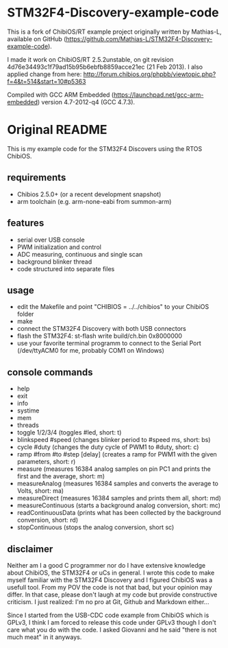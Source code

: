 STM32F4-Discovery-example-code
==============================

This is a fork of ChibiOS/RT example project originally written by Mathias-L, available on GitHub (https://github.com/Mathias-L/STM32F4-Discovery-example-code).

I made it work on ChibiOS/RT 2.5.2unstable, on git revision 4d76e34493c1f79ad15b95b6ebfb8859acce21ec (21 Feb 2013). I also applied change from here: http://forum.chibios.org/phpbb/viewtopic.php?f=4&t=514&start=10#p5363

Compiled with GCC ARM Embedded (https://launchpad.net/gcc-arm-embedded) version 4.7-2012-q4 (GCC 4.7.3).

Original README
===============

This is my example code for the STM32F4 Discovers using the RTOS ChibiOS.

requirements
------------
* Chibios 2.5.0+ (or a recent development snapshot)
* arm toolchain (e.g. arm-none-eabi from summon-arm)

features
--------
* serial over USB console
* PWM initialization and control
* ADC measuring, continuous and single scan
* background blinker thread
* code structured into separate files

usage
-----
* edit the Makefile and point "CHIBIOS = ../../chibios" to your ChibiOS folder
* make
* connect the STM32F4 Discovery with both USB connectors
* flash the STM32F4: st-flash write build/ch.bin 0x8000000
* use your favorite terminal programm to connect to the Serial Port (/dev/ttyACM0 for me, probably COM1 on Windows)

console commands
----------------
* help
* exit
* info
* systime
* mem
* threads
* toggle 1/2/3/4 (toggles #led, short: t)
* blinkspeed #speed (changes blinker period to #speed ms, short: bs)
* cycle #duty (changes the duty cycle of PWM1 to #duty, short: c)
* ramp #from #to #step \[delay\] (creates a ramp for PWM1 with the given parameters, short: r)
* measure (measures 16384 analog samples on pin PC1 and prints the first and the average, short: m)
* measureAnalog (measures 16384 samples and converts the average to Volts, short: ma)
* measureDirect (measures 16384 samples and prints them all, short: md)
* measureContinuous (starts a background analog conversion, short: mc)
* readContinuousData (prints what has been collected by the background conversion, short: rd)
* stopContinuous (stops the analog conversion, short sc)





disclaimer
----------
Neither am I a good C programmer nor do I have extensive knowledge about 
ChibiOS, the STM32F4 or uCs in general. I wrote this code to make myself
familiar with the STM32F4 Discovery and I figured ChibiOS was a usefull tool.
From my POV the code is not that bad, but your opinion may differ. In
that case, please don't laugh at my code but provide constructive criticism.
I just realized: I'm no pro at Git, Github and Markdown either...

Since I started from the USB-CDC code example from ChibiOS which is GPLv3,
I think I am forced to release this code under GPLv3 though I don't care what you do
with the code. I asked Giovanni and he said "there is not much meat" in it anyways.

